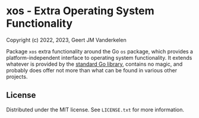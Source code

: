 xos - Extra Operating System Functionality
==========================================

Copyright (c) 2022, 2023, Geert JM Vanderkelen

Package `xos` extra functionality around the Go `os` package, which provides a 
platform-independent interface to operating system functionality.
It extends whatever is provided by the [standard Go library][1], contains
no magic, and probably does offer not more than what can be found in various
other projects.

License
-------

Distributed under the MIT license. See `LICENSE.txt` for more information.

[1]: https://pkg.go.dev/os